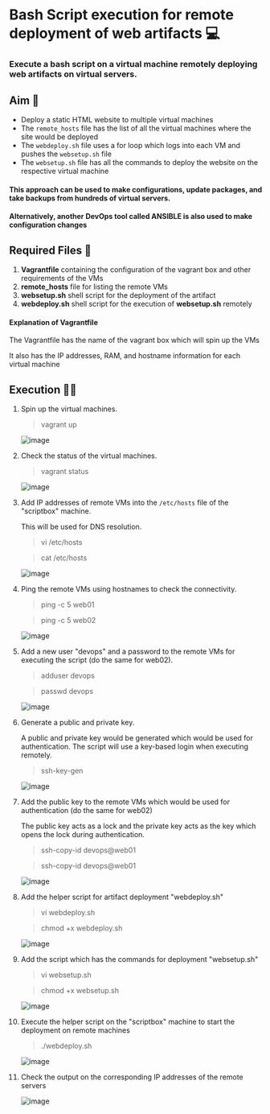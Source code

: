 # Bash Script execution for remote deployment of web artifacts 💻 
### Execute a bash script on a virtual machine remotely deploying web artifacts on virtual servers.

## Aim 🎯 

- Deploy a static HTML website to multiple virtual machines
- The ```remote_hosts``` file has the list of all the virtual machines where the site would be deployed
- The ```webdeploy.sh``` file uses a for loop which logs into each VM and pushes the ```websetup.sh``` file
- The ```websetup.sh``` file has all the commands to deploy the website on the respective virtual machine

#### This approach can be used to make configurations, update packages, and take backups from hundreds of virtual servers. 

#### Alternatively, another DevOps tool called **ANSIBLE** is also used to make configuration changes

## Required Files 📁 

1. **Vagrantfile** containing the configuration of the vagrant box and other requirements of the VMs
2. **remote_hosts** file for listing the remote VMs
3. **websetup.sh** shell script for the deployment of the artifact
4. **webdeploy.sh** shell script for the execution of **websetup.sh** remotely

#### Explanation of Vagrantfile

The Vagrantfile has the name of the vagrant box which will spin up the VMs

It also has the IP addresses, RAM, and hostname information for each virtual machine

## Execution 👨‍💻

1. Spin up the virtual machines.

   > vagrant up

   ![image](https://github.com/Vedant-MAHAjan/Bash-Scripting/assets/88843623/587abc9a-7c9c-4f21-8966-303ce7864ff0)

2. Check the status of the virtual machines.

   > vagrant status

   ![image](https://github.com/Vedant-MAHAjan/Bash-Scripting/assets/88843623/a56cdb8c-d343-4524-9855-b9a464280c21)

3. Add IP addresses of remote VMs into the ```/etc/hosts``` file of the "scriptbox" machine.

   This will be used for DNS resolution.

   > vi /etc/hosts
   
   > cat /etc/hosts

   ![image](https://github.com/Vedant-MAHAjan/Bash-Scripting/assets/88843623/a3032b55-77bd-406b-b4e7-0934a18312c5)

4. Ping the remote VMs using hostnames to check the connectivity.

   > ping -c 5 web01
   
   > ping -c 5 web02

   ![image](https://github.com/Vedant-MAHAjan/Bash-Scripting/assets/88843623/b9906500-f9e6-4dc0-b31f-3112da8ed54c)

5. Add a new user "devops" and a password to the remote VMs for executing the script (do the same for web02).

    > adduser devops
    
    > passwd devops

   ![image](https://github.com/Vedant-MAHAjan/Bash-Scripting/assets/88843623/79e95c6c-0ad8-4c54-97e8-5bff36cf8b8d)

6. Generate a public and private key.

   A public and private key would be generated which would be used for authentication. The script will use a key-based login when executing remotely.

    > ssh-key-gen

   ![image](https://github.com/Vedant-MAHAjan/Bash-Scripting/assets/88843623/f4d29aaa-9e49-4544-b8f6-177db989ea35)

7. Add the public key to the remote VMs which would be used for authentication (do the same for web02)

    The public key acts as a lock and the private key acts as the key which opens the lock during authentication.

    > ssh-copy-id devops@web01
    
    > ssh-copy-id devops@web01

   ![image](https://github.com/Vedant-MAHAjan/Bash-Scripting/assets/88843623/1ecf6ed7-0fbd-46ab-84a1-ccdb6db870eb)

8. Add the helper script for artifact deployment "webdeploy.sh"

    > vi webdeploy.sh
    
    > chmod +x webdeploy.sh

   ![image](https://github.com/Vedant-MAHAjan/Bash-Scripting/assets/88843623/daf58e76-8049-4401-bb6e-938bf61f4f24)

9. Add the script which has the commands for deployment "websetup.sh"

    > vi websetup.sh
    
    > chmod +x websetup.sh

    ![image](https://github.com/Vedant-MAHAjan/Bash-Scripting/assets/88843623/4d59f45d-9ef5-4072-b086-c381060c6ce8)
    
10. Execute the helper script on the "scriptbox" machine to start the deployment on remote machines

    > ./webdeploy.sh

    ![image](https://github.com/Vedant-MAHAjan/Bash-Scripting/assets/88843623/07054ed8-36b5-4734-8d5a-e87995ee7981)

11. Check the output on the corresponding IP addresses of the remote servers

    ![image](https://github.com/Vedant-MAHAjan/Bash-Scripting/assets/88843623/0f7ec1ae-9864-4ac5-af3c-8a69926be19e)



